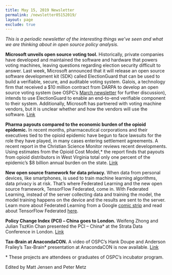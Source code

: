 ```yaml
---
title: May 15, 2019 Newsletter
permalink: /newsletter05152019/
layout: page
exclude: true
---
```

*This is a periodic newsletter of the interesting things we’ve seen and what we are thinking about in open source policy analysis.*

**Microsoft unveils open source voting tool.** Historically, private companies have developed and maintained the software and hardware that powers voting machines, leaving questions regarding election security difficult to answer. Last week, Microsoft announced that it will release an open source software development kit (SDK) called ElectionGuard that can be used to build a verifiable, secure, and auditable voting system. Galois, a technology firm that received a $10 million contract from DARPA to develop an open source voting system (see OSPC’s [March newsletter](https://www.ospc.org/newsletter03202019/) for further discussion), intends to use ElectionGuard to enable an end-to-end verifiable component to their system. Additionally, Microsoft has partnered with voting machine vendors, but it is unclear whether and how the vendors will use the software. [Link](https://blogs.microsoft.com/on-the-issues/2019/05/06/protecting-democratic-elections-through-secure-verifiable-voting/)

**Pharma payouts compared to the economic burden of the opioid epidemic.** In recent months, pharmaceutical corporations and their executives tied to the opioid epidemic have begun to face lawsuits for the role they have played, in many cases entering settlement agreements. A recent report in the Christian Science Monitor reviews recent developments. Using estimates from the Opioid Cost Model,* the report finds that payouts from opioid distributors in West Virginia total only one percent of the epidemic’s $8 billion annual burden on the state. [Link](https://www.csmonitor.com/USA/Justice/2019/0509/What-equals-justice-for-opioid-crisis-Help-victims-or-punish-Big-Pharma)

**New open source framework for data privacy.** When data from personal devices, like smartphones, is used to train machine learning algorithms, data privacy is at risk. That’s where Federated Learning and the new open source framework, TensorFlow Federated, come in. With Federated Learning, instead of the server collecting data and training the model, the model training happens on the device and the results are sent to the server. Learn more about Federated Learning from a Google [comic strip](https://federated.withgoogle.com) and read about TensorFlow Federated [here](https://medium.com/tensorflow/introducing-tensorflow-federated-a4147aa20041). 

**Policy Change Index (PCI) – China goes to London.** Weifeng Zhong and Julian TszKin Chan presented the PCI – China* at the Strata Data Conference in London. [Link](https://policychangeindex.org/pdf/Reading_China_slides_Strata.pdf) 

**Tax-Brain at AnacondaCON.** A video of OSPC’s Hank Doupe and Anderson Frailey’s Tax-Brain* presentation at AnacondaCON is now available. [Link](https://www.youtube.com/watch?v=MQMaJGwBOsM&list=PLGB9meziqbzpLmHKaJUujhNOWILs30Xd_&index=20&t=0s)

<p>&ast; These projects are attendees or graduates of OSPC’s incubator program.</p>

Edited by Matt Jensen and Peter Metz

<br>

<script style="margin-left:-50px" src="//hello.aei.org/js/forms2/js/forms2.min.js"></script>
<form style="margin-left:-50px" id="mktoForm_1256"></form>
<script style="margin-left:-50px" >MktoForms2.loadForm("//app-sj19.marketo.com", "475-PBQ-971", 1256);</script>